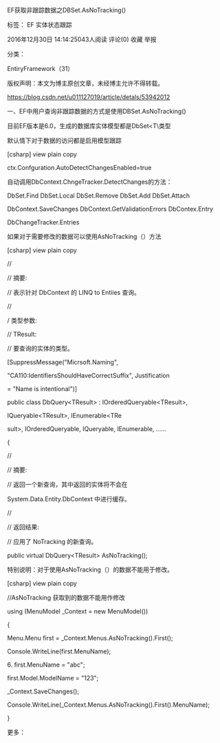 EF获取非跟踪数据之DBSet.AsNoTracking()

标签： EF 实体状态跟踪

2016年12月30日 14:14:25043人阅读 评论(0) 收藏 举报

分类：

EntiryFramework（31）

版权声明：本文为博主原创文章，未经博主允许不得转载。

https://blog.csdn.net/u011127019/article/detals/53942012

一、EF中用户查询非跟踪数据的方式是使用DBSet.AsNoTracking()

目前EF版本是6.0，生成的数据库实体模型都是DbSet\<T\类型

默认情下对于数据的访问都是启用模型跟踪

\[csharp\] view plain copy

 ctx.Confguration.AutoDetectChangesEnabled=true

自动调用DbContext.ChngeTracker.DetectChanges的方法：

DbSet.Find DbSet.Local DbSet.Remove DbSet.Add DbSet.Attach

DbContext.SaveChanges DbContext.GetValidationErrors DbContex.Entry

DbChangeTracker.Entries

如果对于需要修改的数据可以使用AsNoTracking（）方法

\[csharp\] view plain copy

 //

 // 摘要:

 // 表示针对 DbContext 的 LINQ to Entiies 查询。

 //

 / 类型参数:

 // TResult:

 // 要查询的实体的类型。

 \[SuppressMessage(\"Micrsoft.Naming\",

\"CA110:IdentifiersShouldHaveCorrectSuffix\", Justification

= \"Name is intentional\")\]

 public class DbQuery\<TResult\> : IOrderedQueryable\<TResult\>,

IQueryable\<TResult\>, IEnumerable\<TRe

sult\>, IOrderedQueryable, IQueryable, IEnumerable, \...\...

 {

 //

 // 摘要:

 // 返回一个新查询，其中返回的实体将不会在

System.Data.Entity.DbContext 中进行缓存。

 //

 // 返回结果:

 // 应用了 NoTracking 的新查询。

 public virtual DbQuery\<TResult\> AsNoTracking();

特别说明：对于使用AsNoTracking（）的数据不能用于修改。

\[csharp\] view plain copy

 //AsNoTracking 获取到的数据不能用作修改

 using (MenuModel \_Context = new MenuModel())

 {

 Menu.Menu first = \_Context.Menus.AsNoTracking().First();

 Console.WriteLine(first.MenuName);



6\. first.MenuName = \"abc\";

 first.Model.ModelName = \"123\";

 \_Context.SaveChanges();

 Console.WriteLine(\_Context.Menus.AsNoTracking().First().MenuName);

 }

更多：

